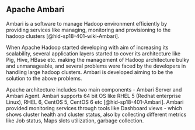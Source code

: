 Apache Ambari
-------------

Ambari is a software to manage Hadoop environment efficiently by
providing services like managing, monitoring and provisioning to the
hadoop clusters [@hid-sp18-401-wiki-Ambari].

When Apache Hadoop started developing with aim of increasing its
scalability, several application layers started to cover its
architecture like Pig, Hive, HBase etc. making the management of Hadoop
architecture bulky and unmanageable, and several problems were faced by
the developers in handling large hadoop clusters. Ambari is developed
aiming to be the solution to the above problems.

Apache architecture includes two main components - Ambari Server and
Ambari Agent. Ambari supports 64 bit OS like RHEL 5 (Redhat enterprise
Linux), RHEL 6, CentOS 5, CentOS 6 etc [@hid-sp18-401-Ambari]. Ambari
provided monitoring services through tools like Dashboard views - which
shows cluster health and cluster status, also by collecting different
metrics like Job status, Maps slots utilization, garbage collection.
